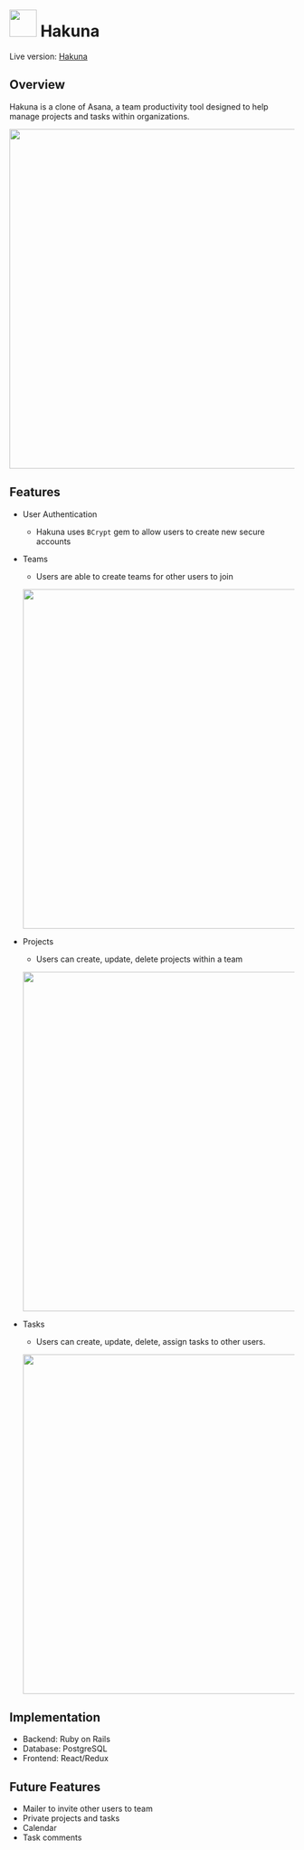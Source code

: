 # <img src="https://github.com/addriv/Hakuna/blob/master/app/assets/images/favicon.ico" width="48px"> Hakuna

Live version: [Hakuna](https://hakuna-.herokuapp.com)

## Overview

Hakuna is a clone of Asana, a team productivity tool designed to help manage projects and tasks within organizations.

<p align="center">
  <img src="https://github.com/addriv/Hakuna/blob/master/app/assets/images/overview.gif" width="600">
</p>

## Features

* User Authentication
  * Hakuna uses `BCrypt` gem to allow users to create new secure accounts
* Teams
  * Users are able to create teams for other users to join
  <p align="center">
    <img src="https://github.com/addriv/Hakuna/blob/master/app/assets/images/teams.gif" width="600">
  </p>

* Projects
  * Users can create, update, delete projects within a team
  <p align="center">
    <img src="https://github.com/addriv/Hakuna/blob/master/app/assets/images/projects.gif" width="600">
  </p>

* Tasks
  * Users can create, update, delete, assign tasks to other users.
  <p align="center">
    <img src="https://github.com/addriv/Hakuna/blob/master/app/assets/images/tasks.gif" width="600">
  </p>


## Implementation

* Backend: Ruby on Rails
* Database: PostgreSQL
* Frontend: React/Redux

## Future Features

* Mailer to invite other users to team
* Private projects and tasks
* Calendar
* Task comments
